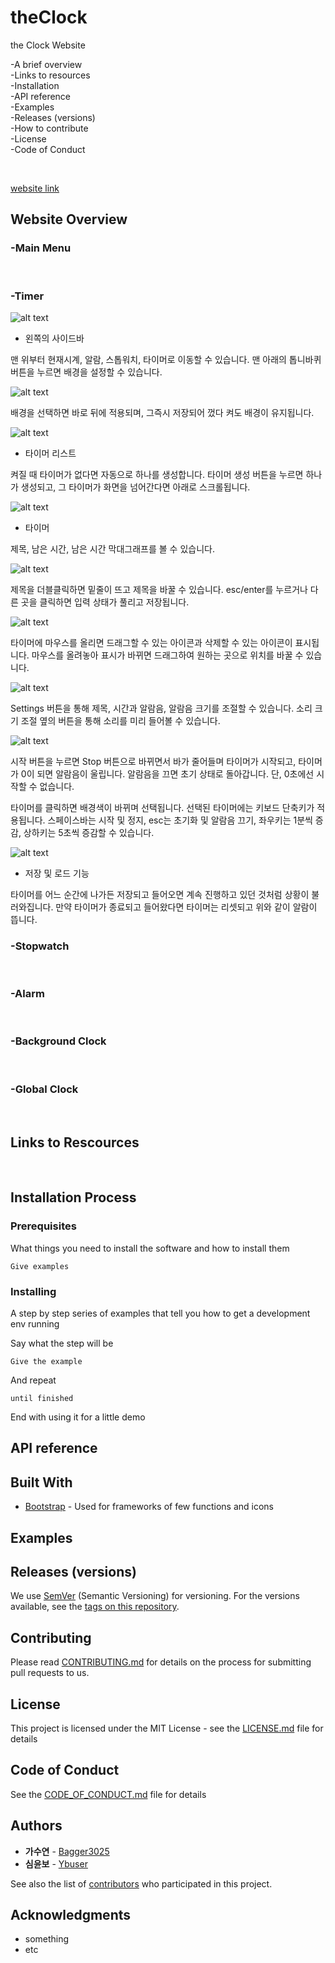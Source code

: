 # theClock

the Clock Website

-A brief overview\
-Links to resources\
-Installation\
-API reference\
-Examples\
-Releases (versions)\
-How to contribute\
-License\
-Code of Conduct

</br>

<!-- A brief overview -->
[website link](https://bagger3025.github.io/theClock) </br>

## Website Overview

### -Main Menu
</br>

### -Timer

![alt text](screenshots/1.png)

-   왼쪽의 사이드바

맨 위부터 현재시계, 알람, 스톱워치, 타이머로 이동할 수 있습니다. 맨 아래의 톱니바퀴 버튼을 누르면 배경을 설정할 수 있습니다.

![alt text](screenshots/9.png)

배경을 선택하면 바로 뒤에 적용되며, 그즉시 저장되어 껐다 켜도 배경이 유지됩니다.

![alt text](screenshots/7.png)

-   타이머 리스트

켜질 때 타이머가 없다면 자동으로 하나를 생성합니다. 타이머 생성 버튼을 누르면 하나가 생성되고, 그 타이머가 화면을 넘어간다면 아래로 스크롤됩니다.

![alt text](screenshots/3.png)

-   타이머

제목, 남은 시간, 남은 시간 막대그래프를 볼 수 있습니다.

![alt text](screenshots/12.png)

제목을 더블클릭하면 밑줄이 뜨고 제목을 바꿀 수 있습니다. esc/enter를 누르거나 다른 곳을 클릭하면 입력 상태가 풀리고 저장됩니다.

![alt text](screenshots/8.png)

타이머에 마우스를 올리면 드래그할 수 있는 아이콘과 삭제할 수 있는 아이콘이 표시됩니다. 마우스를 올려놓아 표시가 바뀌면 드래그하여 원하는 곳으로 위치를 바꿀 수 있습니다.

![alt text](screenshots/4.png)

Settings 버튼을 통해 제목, 시간과 알람음, 알람음 크기를 조절할 수 있습니다. 소리 크기 조절 옆의 버튼을 통해 소리를 미리 들어볼 수 있습니다.

![alt text](screenshots/11.png)

시작 버튼을 누르면 Stop 버튼으로 바뀌면서 바가 줄어들며 타이머가 시작되고, 타이머가 0이 되면 알람음이 울립니다. 알람음을 끄면 초기 상태로 돌아갑니다. 단, 0초에선 시작할 수 없습니다.

타이머를 클릭하면 배경색이 바뀌며 선택됩니다. 선택된 타이머에는 키보드 단축키가 적용됩니다. 스페이스바는 시작 및 정지, esc는 초기화 및 알람음 끄기, 좌우키는 1분씩 증감, 상하키는 5초씩 증감할 수 있습니다.

![alt text](screenshots/10.png)

-   저장 및 로드 기능

타이머를 어느 순간에 나가든 저장되고 들어오면 계속 진행하고 있던 것처럼 상황이 불러와집니다. 만약 타이머가 종료되고 들어왔다면 타이머는 리셋되고 위와 같이 알람이 뜹니다.


### -Stopwatch
</br>

### -Alarm
</br>

### -Background Clock
</br>

### -Global Clock
</br>

<!-- Links to resources -->
## Links to Rescources
</br>

<!-- Installation -->
## Installation Process
### Prerequisites

What things you need to install the software and how to install them

```
Give examples
```

### Installing

A step by step series of examples that tell you how to get a development env running

Say what the step will be

```
Give the example
```

And repeat

```
until finished
```

End with using it for a little demo


<!-- API reference?? -->
## API reference
<!-- ??? 뭘 써야될까요???  -->


## Built With
* [Bootstrap](https://getbootstrap.com/) - Used for frameworks of few functions and icons
<!-- examples of built with:
* [Dropwizard](http://www.dropwizard.io/1.0.2/docs/) - The web framework used
* [Maven](https://maven.apache.org/) - Dependency Management
* [ROME](https://rometools.github.io/rome/) - Used to generate RSS Feeds
-->


<!-- Examples -->
## Examples
<!-- ??? 뭘 써야될까요???  -->

<!-- Releases (versions) -->
## Releases (versions)
We use [SemVer](http://semver.org/) (Semantic Versioning) for versioning. For the versions available, see the [tags on this repository](https://github.com/bagger3025/theClock/tags).

<!-- How to contribute -->
## Contributing
Please read [CONTRIBUTING.md](CONTRIBUTING.md) for details on the process for submitting pull requests to us.

<!-- License -->
## License
This project is licensed under the MIT License - see the [LICENSE.md](LICENSE.md) file for details

<!-- Code of Conduct -->
## Code of Conduct
See the [CODE_OF_CONDUCT.md](CODE_OF_CONDUCT.md) file for details

## Authors
* **가수연** - [Bagger3025](https://github.com/bagger3025)
* **심윤보** - [Ybuser](https://github.com/ybuser)

See also the list of [contributors](https://github.com/bagger3025/theClock/contributors) who participated in this project.

## Acknowledgments

* something
* etc
